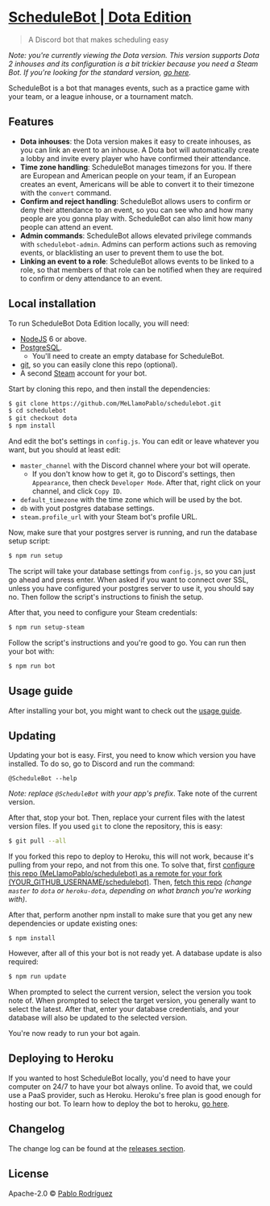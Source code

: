 # [ScheduleBot | Dota Edition](https://mellamopablo.github.io/schedulebot/)
> A Discord bot that makes scheduling easy

*Note: you're currently viewing the Dota version. This version supports Dota 2 inhouses and its 
configuration is a bit trickier because you need a Steam Bot. If you're looking for the standard 
version, [go here](https://github.com/MeLlamoPablo/schedulebot#schedulebot).*

ScheduleBot is a bot that manages events, such as a practice game with your team, or a league
inhouse, or a tournament match.

## Features

* **Dota inhouses**: the Dota version makes it easy to create inhouses, as you can link an event 
to an inhouse. A Dota bot will automatically create a lobby and invite every player who have 
confirmed their attendance.
* **Time zone handling**: ScheduleBot manages timezons for you. If there are European and
American people on your team, if an European creates an event, Americans will be able to convert
it to their timezone with the `convert` command.
* **Confirm and reject handling**: ScheduleBot allows users to confirm or deny their attendance
to an event, so you can see who and how many people are you gonna play with. ScheduleBot can also
 limit how many people can attend an event.
* **Admin commands**: ScheduleBot allows elevated privilege commands with `schedulebot-admin`.
Admins can perform actions such as removing events, or blacklisting an user to prevent them to
use the bot.
* **Linking an event to a role**: ScheduleBot allows events to be linked to a role, so that
members of that role can be notified when they are required to confirm or deny attendance to an
event.

## Local installation

To run ScheduleBot Dota Edition locally, you will need:

* [NodeJS](https://nodejs.org/en/download/) 6 or above.
* [PostgreSQL](https://www.postgresql.org/download/).
	* You'll need to create an empty database for ScheduleBot.
* [git](https://git-scm.com/downloads), so you can easily clone this repo (optional).
* A second [Steam](http://steamcommunity.com/) account for your bot.

Start by cloning this repo, and then install the dependencies:

```sh
$ git clone https://github.com/MeLlamoPablo/schedulebot.git
$ cd schedulebot
$ git checkout dota
$ npm install
```

And edit the bot's settings in `config.js`. You can edit or leave whatever you want, but you
should at least edit:

* `master_channel` with the Discord channel where your bot will operate.
	* If you don't know how to get it, go to Discord's settings, then `Appearance`, then check
	`Developer Mode`. After that, right click on your channel, and click `Copy ID`.
* `default_timezone` with the time zone which will be used by the bot.
* `db` with yout postgres database settings.
* `steam.profile_url` with your Steam bot's profile URL.

Now, make sure that your postgres server is running, and run the database setup script:

```sh
$ npm run setup
```

The script will take your database settings from `config.js`, so you can just go ahead and press
enter. When asked if you want to connect over SSL, unless you have configured your postgres
server to use it, you should say no. Then follow the script's instructions to finish the setup.

After that, you need to configure your Steam credentials:

```sh
$ npm run setup-steam
```

Follow the script's instructions and you're good to go. You can run then your bot with:

```sh
$ npm run bot
```

## Usage guide

After installing your bot, you might want to check out the
[usage guide](https://github.com/MeLlamoPablo/schedulebot/blob/dota/usage/usage-guide.md).

## Updating

Updating your bot is easy. First, you need to know which version you have installed. To do so, go
to Discord and run the command:

```
@ScheduleBot --help
```

*Note: replace `@ScheduleBot` with your app's prefix*. Take note of the current version.

After that, stop your bot. Then, replace your current files with the latest version files. If you
used `git` to clone the repository, this is easy:

```sh
$ git pull --all
```

If you forked this repo to deploy to Heroku, this will not work, because it's pulling from your
repo, and not from this one. To solve that, first [configure this repo (MeLlamoPablo/schedulebot)
as a remote for your fork (YOUR_GITHUB_USERNAME/schedulebot)](https://help.github.com/articles/configuring-a-remote-for-a-fork/).
Then, [fetch this repo](https://help.github.com/articles/syncing-a-fork/)
*(change `master` to `dota` or `heroku-dota`, depending on what branch you're working with)*.

After that, perform another npm install to make sure that you get any new dependencies or update
existing ones:

```
$ npm install
```

However, after all of this your bot is not ready yet. A database update is also required:

```sh
$ npm run update
```

When prompted to select the current version, select the version you took note of. When prompted 
to select the target version, you generally want to select the latest. After that, enter your 
database credentials, and your database will also be updated to the selected version.

You're now ready to run your bot again.

## Deploying to Heroku

If you wanted to host ScheduleBot locally, you'd need to have your computer on 24/7 to have your bot
always online. To avoid that, we could use a PaaS provider, such as Heroku. Heroku's free plan is
good enough for hosting our bot. To learn how to deploy the bot to heroku,
[go here](https://github.com/MeLlamoPablo/schedulebot/tree/heroku-dota#heroku-deployment-guide).

## Changelog

The change log can be found at the [releases section](https://github.com/MeLlamoPablo/schedulebot/releases).

## License

Apache-2.0 © [Pablo Rodríguez](https://github.com/MeLlamoPablo)

